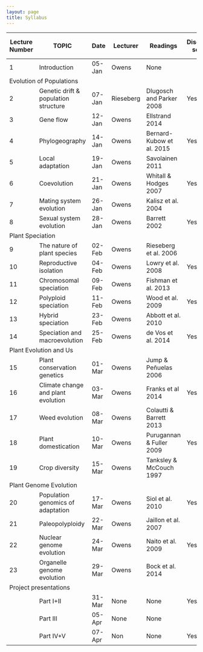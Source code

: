 ```yaml
---
layout: page
title: Syllabus
---
```



<table font-size:	10px;>
<thead><tr class="tableizer-firstrow"><th>Lecture Number</th><th>TOPIC</th><th>Date</th><th>Lecturer</th><th>Readings</th><th>Discussion section</th><th>Quiz</th><th>Research project due</th></tr></thead><tbody>
 <tr><td>1</td><td>Introduction</td><td>05-Jan</td><td>Owens</td><td>None</td><td>&nbsp;</td><td>&nbsp;</td><td>&nbsp;</td></tr>
 <tr><td colspan="8" font-weight: bold;>Evolution of Populations</td></tr>
 <tr><td>2</td><td>Genetic drift & population structure</td><td>07-Jan</td><td>Rieseberg</td><td>Dlugosch and Parker 2008</td><td>Yes</td><td>&nbsp;</td><td>&nbsp;</td></tr>
 <tr><td>3</td><td>Gene flow </td><td>12-Jan</td><td>Owens</td><td>Ellstrand 2014</td><td>&nbsp;</td><td>&nbsp;</td><td>&nbsp;</td></tr>
 <tr><td>4</td><td>Phylogeography</td><td>14-Jan</td><td>Owens</td><td>Bernard-Kubow et al. 2015</td><td>Yes</td><td>&nbsp;</td><td>&nbsp;</td></tr>
 <tr><td>5</td><td>Local adaptation </td><td>19-Jan</td><td>Owens</td><td>Savolainen 2011</td><td>&nbsp;</td><td>Yes</td><td>&nbsp;</td></tr>
 <tr><td>6</td><td>Coevolution </td><td>21-Jan</td><td>Owens</td><td>Whitall & Hodges 2007</td><td>Yes</td><td>&nbsp;</td><td>&nbsp;</td></tr>
 <tr><td>7</td><td>Mating system evolution </td><td>26-Jan</td><td>Owens</td><td>Kalisz et al. 2004</td><td>&nbsp;</td><td>&nbsp;</td><td>&nbsp;</td></tr>
 <tr><td>8</td><td>Sexual system evolution </td><td>28-Jan</td><td>Owens</td><td>Barrett 2002</td><td>Yes</td><td>&nbsp;</td><td>&nbsp;</td></tr>
 <tr><td colspan="8">Plant Speciation</td></tr>
 <tr><td>9</td><td>The nature of plant species </td><td>02-Feb</td><td>Owens</td><td>Rieseberg et al. 2006 </td><td>&nbsp;</td><td>Yes</td><td>&nbsp;</td></tr>
 <tr><td>10</td><td>Reproductive isolation </td><td>04-Feb</td><td>Owens</td><td>Lowry et al. 2008</td><td>Yes</td><td>&nbsp;</td><td>&nbsp;</td></tr>
 <tr><td>11</td><td>Chromosomal speciation </td><td>09-Feb</td><td>Owens</td><td>Fishman et al. 2013</td><td>&nbsp;</td><td>&nbsp;</td><td>&nbsp;</td></tr>
 <tr><td>12</td><td>Polyploid speciation </td><td>11-Feb</td><td>Owens</td><td>Wood et al. 2009</td><td>Yes</td><td>&nbsp;</td><td>&nbsp;</td></tr>
 <tr><td>13</td><td>Hybrid speciation</td><td>23-Feb</td><td>Owens</td><td>Abbott et al. 2010</td><td>&nbsp;</td><td>Yes</td><td>&nbsp;</td></tr>
 <tr><td>14</td><td>Speciation and macroevolution </td><td>25-Feb</td><td>Owens</td><td>de Vos et al. 2014</td><td>Yes</td><td>&nbsp;</td><td>Yes</td></tr>
 <tr><td colspan="8">Plant Evolution and Us </td></tr>
 <tr><td>15</td><td>Plant conservation genetics </td><td>01-Mar</td><td>Owens</td><td>Jump & Peñuelas 2006 </td><td>&nbsp;</td><td>&nbsp;</td><td>&nbsp;</td></tr>
 <tr><td>16</td><td>Climate change and plant evolution </td><td>03-Mar</td><td>Owens</td><td>Franks et al 2014 </td><td>Yes</td><td>&nbsp;</td><td>&nbsp;</td></tr>
 <tr><td>17</td><td>Weed evolution </td><td>08-Mar</td><td>Owens</td><td>Colautti & Barrett 2013</td><td>&nbsp;</td><td>Yes</td><td>&nbsp;</td></tr>
 <tr><td>18</td><td>Plant domestication</td><td>10-Mar</td><td>Owens</td><td>Purugannan & Fuller 2009</td><td>Yes</td><td>&nbsp;</td><td>&nbsp;</td></tr>
 <tr><td>19</td><td>Crop diversity </td><td>15-Mar</td><td>Owens</td><td>Tanksley & McCouch 1997</td><td>&nbsp;</td><td>&nbsp;</td><td>&nbsp;</td></tr>
 <tr><td colspan="8">Plant Genome Evolution</td></tr>
 <tr><td>20</td><td>Population genomics of adaptation </td><td>17-Mar</td><td>Owens</td><td>Siol et al. 2010</td><td>Yes</td><td>&nbsp;</td><td>&nbsp;</td></tr>
 <tr><td>21</td><td>Paleopolyploidy </td><td>22-Mar</td><td>Owens</td><td>Jaillon et al. 2007</td><td>&nbsp;</td><td>Yes</td><td>&nbsp;</td></tr>
 <tr><td>22</td><td>Nuclear genome evolution </td><td>24-Mar</td><td>Owens</td><td>Naito et al. 2009</td><td>Yes</td><td>&nbsp;</td><td>&nbsp;</td></tr>
 <tr><td>23</td><td>Organelle genome evolution </td><td>29-Mar</td><td>Owens</td><td>Bock et al. 2014</td><td>&nbsp;</td><td>&nbsp;</td><td>&nbsp;</td></tr>
 <tr><td colspan="8">Project presentations</td></tr>
 <tr><td>&nbsp;</td><td>Part I+II</td><td>31-Mar</td><td>None</td><td>None</td><td>Yes</td><td>Yes</td><td>&nbsp;</td></tr>
 <tr><td>&nbsp;</td><td>Part III</td><td>05-Apr</td><td>None</td><td>None</td><td>&nbsp;</td><td>&nbsp;</td><td>&nbsp;</td></tr>
 <tr><td>&nbsp;</td><td>Part IV+V</td><td>07-Apr</td><td>Non</td><td>None</td><td>Yes</td><td>&nbsp;</td><td>Yes</td></tr>
</tbody></table>
